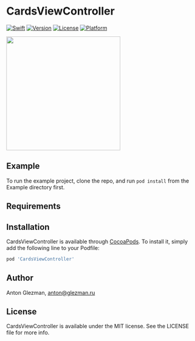 # CardsViewController

[![Swift](https://img.shields.io/badge/swift-5.0-brightgreen.svg?style=flat)](https://swift.org)
[![Version](https://img.shields.io/cocoapods/v/CardsViewController.svg?style=flat)](https://cocoapods.org/pods/CardsViewController)
[![License](https://img.shields.io/cocoapods/l/CardsViewController.svg?style=flat)](https://cocoapods.org/pods/CardsViewController)
[![Platform](https://img.shields.io/cocoapods/p/CardsViewController.svg?style=flat)](https://cocoapods.org/pods/CardsViewController)

<img src="https://user-images.githubusercontent.com/1762267/85059989-27002180-b1ad-11ea-8a23-6e8bb92dff6b.gif" width="300">

## Example

To run the example project, clone the repo, and run `pod install` from the Example directory first.

## Requirements

## Installation

CardsViewController is available through [CocoaPods](https://cocoapods.org). To install
it, simply add the following line to your Podfile:

```ruby
pod 'CardsViewController'
```

## Author

Anton Glezman, anton@glezman.ru

## License

CardsViewController is available under the MIT license. See the LICENSE file for more info.
